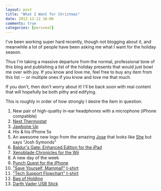```yaml
---
layout: post
title: "What I Want for Christmas"
date: 2012-12-12 16:08
comments: true
categories: [personal]
---
```

I've been working super hard recently, though not blogging about it, and meanwhile a lot of people have been asking me what I want for the holiday season.

Thus I'm taking a massive departure from the normal, professional tone of this blog and publishing a list of the holiday presents that would just bowl me over with joy. If you know and love me, feel free to buy any item from this list -- or multiple ones if you know and love me that much.

If you don't, then don't worry about it! I'll be back soon with real content that will hopefully be both pithy and edifying.

<!-- more -->

This is roughly in order of how strongly I desire the item in question.

1. New pair of high-quality in-ear headphones with a microphone (iPhone compatible)
2. [Nest Thermostat](http://www.nest.com/)
3. [Jawbone Up](https://jawbone.com/up)
4. His & his iPhone 5s
5. An awesome new logo from the amazing [Jose](http://dribbble.com/jose_josedesign) that looks like [She](http://dribbble.com/shots/480635-she) but says "Josh Symonds"
5. [Baldur's Gate: Enhanced Edition for the iPad](https://itunes.apple.com/us/app/baldurs-gate-enhanced-edition/id515114051?mt=8)
6. [Xenoblade Chronicles for the Wii](http://www.gamestop.com/wii/games/xenoblade-chronicles-gamestop-exclusive/98535)
7. A new day of the week
8. [Punch Quest for the iPhone](https://itunes.apple.com/us/app/punch-quest/id554223561?mt=8)
10. ["Save Yourself, Mammal!" t-shirt](http://smbc.myshopify.com/collections/shirts/products/save-yourself-mammal-shirt-s)
11. ["Tech Support Flowchart" t-shirt](http://store.xkcd.com/products/tech-support)
12. [Bag of Holding](http://www.thinkgeek.com/product/aaa5/?pfm=computing_featured_aaa5_2)
13. [Darth Vader USB Stick](http://www.thinkgeek.com/product/c3bd/)
